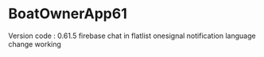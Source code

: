 # BoatOwnerApp61
Version code : 0.61.5
firebase chat in flatlist 
onesignal notification 
language change working
